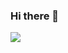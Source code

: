 ### Hi there 👋

<!--
**RapiK4y/RapiK4y** is a ✨ _special_ ✨ repository because its `README.md` (this file) appears on your GitHub profile.

Here are some ideas to get you started:

- 🔭 I’m currently working on ...
- 🌱 I’m currently learning ...
- 👯 I’m looking to collaborate on ...
- 🤔 I’m looking for help with ...
- 💬 Ask me about ...
- 📫 How to reach me: ...
- 😄 Pronouns: ...
- ⚡ Fun fact: ...
-->
<a href="https://discord.gg/VCeEhE7yxS" target="_blank"><img src="https://img.shields.io/badge/SteveGalleryModTranslation-5865F2?style=flat-square&logo=Discord&logoColor=FFFFFF"/></a>

